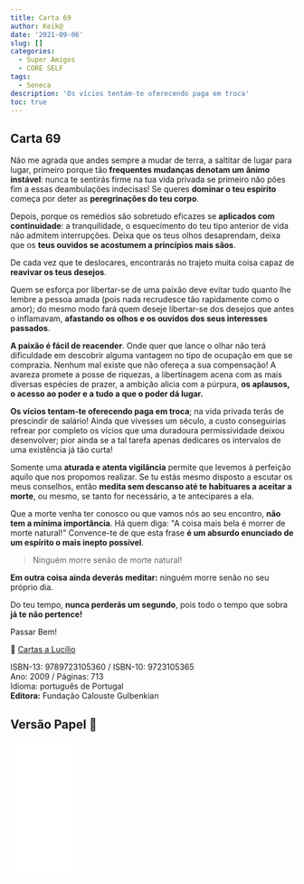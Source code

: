 ```yaml
---
title: Carta 69
author: Keik@
date: '2021-09-06'
slug: []
categories:
  - Super Amigos
  - CORE SELF
tags:
  - Seneca
description: 'Os vícios tentam-te oferecendo paga em troca'
toc: true
---
```


## Carta 69

Não me agrada que andes sempre a mudar de terra, a saltitar de lugar para lugar, primeiro porque tão **frequentes mudanças denotam um ânimo instável**: nunca te sentirás firme na tua vida privada se primeiro não pões fim a essas deambulações indecisas! Se queres **dominar o teu espírito** começa por deter as **peregrinações do teu corpo**.


Depois, porque os remédios são sobretudo eficazes se **aplicados com continuidade**: a tranquilidade, o esquecimento do teu tipo anterior de vida não admitem interrupções. Deixa que os teus olhos desaprendam, deixa que os **teus ouvidos se acostumem a princípios mais sãos**. 

De cada vez que te deslocares, encontrarás no trajeto muita coisa capaz de **reavivar os teus desejos**. 

Quem se esforça por libertar-se de uma paixão deve evitar tudo quanto lhe lembre a pessoa amada (pois nada recrudesce tão rapidamente como o amor); do mesmo modo fará quem deseje libertar-se dos desejos que antes o inflamavam, **afastando os olhos e os ouvidos dos seus interesses passados**. 

**A paixão é fácil de reacender**. Onde quer que lance o olhar não terá dificuldade em descobrir alguma vantagem no tipo de ocupação em que se comprazia. Nenhum mal existe que não ofereça a sua compensação! A avareza promete a posse de riquezas, a libertinagem acena com as mais diversas espécies de prazer, a ambição alicia com a púrpura, **os aplausos, o acesso ao poder e a tudo a que o poder dá lugar.**

**Os vícios tentam-te oferecendo paga em troca**; na vida privada terás de prescindir de salário! Ainda que vivesses um século, a custo conseguirias refrear por completo os vícios que uma duradoura permissividade deixou desenvolver; pior ainda se a tal tarefa apenas dedicares os intervalos de uma existência já tão curta! 

Somente uma **aturada e atenta vigilância** permite que levemos à perfeição aquilo que nos propomos realizar. Se tu estás mesmo disposto a escutar os meus conselhos, então **medita sem descanso até te habituares a aceitar a morte**, ou mesmo, se tanto for necessário, a te antecipares a ela. 

Que a morte venha ter conosco ou que vamos nós ao seu encontro, **não tem a mínima importância**. Há quem diga: "A coisa mais bela é morrer de morte natural!" Convence-te de que esta frase **é um absurdo enunciado de um espírito o mais inepto possível**.

>Ninguém morre senão de morte natural! 

**Em outra coisa ainda deverás meditar:** ninguém morre senão no seu próprio dia. 

Do teu tempo, **nunca perderás um segundo**, pois todo o tempo que sobra **já te não pertence!**

Passar Bem!

:book: [Cartas a Lucílio](https://www.skoob.com.br/cartas-a-lucilio-37684ed41245.html)

ISBN-13: 9789723105360 / ISBN-10: 9723105365  
Ano: 2009 / Páginas: 713  
Idioma: português de Portugal   
**Editora:** Fundação Calouste Gulbenkian

## Versão Papel :book:

<iframe style="width:120px;height:240px;" marginwidth="0" marginheight="0" scrolling="no" frameborder="0" src="//ws-na.amazon-adsystem.com/widgets/q?ServiceVersion=20070822&OneJS=1&Operation=GetAdHtml&MarketPlace=BR&source=ac&ref=tf_til&ad_type=product_link&tracking_id=mundodekeika-20&marketplace=amazon&amp;region=BR&placement=9723105365&asins=9723105365&linkId=fb8dc16224bc0c2b7943ec769c5b5905&show_border=true&link_opens_in_new_window=true&price_color=333333&title_color=0066c0&bg_color=ffffff">
    </iframe>
